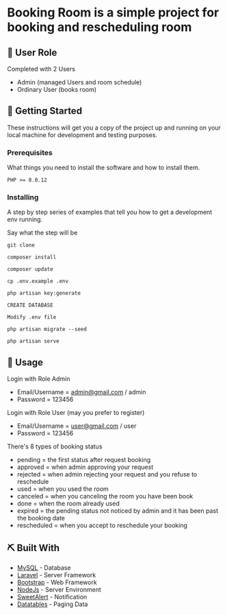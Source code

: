 
# Booking Room is a simple project for booking and rescheduling room


## 📝 User Role

Completed with 2 Users
- Admin (managed Users and room schedule)
- Ordinary User (books room)

## 🏁 Getting Started

These instructions will get you a copy of the project up and running on your local machine for development and testing purposes. 

### Prerequisites

What things you need to install the software and how to install them.

```
PHP >= 8.0.12
```

### Installing

A step by step series of examples that tell you how to get a development env running.

Say what the step will be

```
git clone

composer install

composer update

cp .env.example .env

php artisan key:generate

CREATE DATABASE

Modify .env file

php artisan migrate --seed

php artisan serve
```

## 🎈 Usage

Login with Role Admin
- Email/Username = admin@gmail.com / admin
- Password = 123456

Login with Role User (may you prefer to register)
- Email/Username = user@gmail.com / user
- Password = 123456

There's 8 types of booking status
- pending = the first status after request booking
- approved = when admin approving your request
- rejected = when admin rejecting your request and you refuse to reschedule
- used = when you used the room
- canceled = when you canceling the room you have been book
- done = when the room already used
- expired = the pending status not noticed by admin and it has been past the booking date
- rescheduled = when you accept to reschedule your booking

## ⛏️ Built With

- [MySQL](https://www.mysql.com/) - Database
- [Laravel](https://laravel.com/) - Server Framework
- [Bootstrap](https://getbootstrap.com/) - Web Framework
- [NodeJs](https://nodejs.org/en/) - Server Environment
- [SweetAlert](https://sweetalert2.github.io/) - Notification
- [Datatables](https://datatables.net/) - Paging Data
